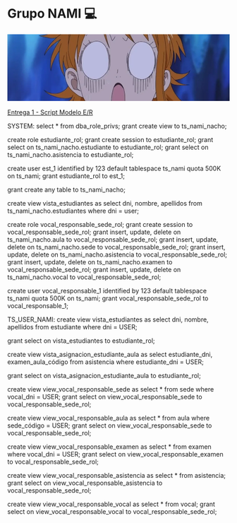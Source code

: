 # Grupo NAMI :computer:
![image](https://github.com/x1n4px/Trabajo-en-Grupo-ADSI/blob/main/aux/images/o112tn80rku21.png?raw=true)

[Entrega 1 - Script Modelo E/R](https://github.com/x1n4px/Trabajo-en-Grupo-ADSI/blob/main/entrega1-modeloER/modeloER.txt)


SYSTEM:
select * from dba_role_privs;
grant create view to ts_nami_nacho;



create role estudiante_rol;
grant create session to estudiante_rol;
grant select on ts_nami_nacho.estudiante to estudiante_rol;
grant select on ts_nami_nacho.asistencia to estudiante_rol;

create user est_1 identified by 123 default tablespace ts_nami quota 500K on ts_nami;
grant estudiante_rol to est_1;



grant create any table to ts_nami_nacho;

create view vista_estudiantes
as select dni, nombre, apellidos
from ts_nami_nacho.estudiantes
where dni = user;



create role vocal_responsable_sede_rol;
grant create session to vocal_responsable_sede_rol;
grant insert, update, delete on ts_nami_nacho.aula to vocal_responsable_sede_rol;
grant insert, update, delete on ts_nami_nacho.sede to vocal_responsable_sede_rol;
grant insert, update, delete on ts_nami_nacho.asistencia to vocal_responsable_sede_rol;
grant insert, update, delete on ts_nami_nacho.examen to vocal_responsable_sede_rol;
grant insert, update, delete on ts_nami_nacho.vocal to vocal_responsable_sede_rol;

create user vocal_responsable_1 identified by 123 default tablespace ts_nami quota 500K on ts_nami;
grant vocal_responsable_sede_rol to vocal_responsable_1;


TS_USER_NAMI:
create view vista_estudiantes as
select dni, nombre, apellidos
from estudiante
where dni = USER;

grant select on vista_estudiantes to estudiante_rol;

create view vista_asignacion_estudiante_aula as
select estudiante_dni, examen_aula_código
from asistencia
where estudiante_dni = USER;

grant select on vista_asignacion_estudiante_aula to estudiante_rol;

create view view_vocal_responsable_sede as
select *
from sede
where vocal_dni = USER;
grant select on view_vocal_responsable_sede to vocal_responsable_sede_rol;

create view view_vocal_responsable_aula as
select *
from aula
where sede_código = USER;
grant select on view_vocal_responsable_sede to vocal_responsable_sede_rol;

create view view_vocal_responsable_examen as
select *
from examen
where vocal_dni = USER;
grant select on view_vocal_responsable_examen to vocal_responsable_sede_rol;


create view view_vocal_responsable_asistencia as
select *
from asistencia;
grant select on view_vocal_responsable_asistencia to vocal_responsable_sede_rol;


create view view_vocal_responsable_vocal as
select *
from vocal;
grant select on view_vocal_responsable_vocal to vocal_responsable_sede_rol;
